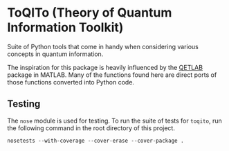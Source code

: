 # ToQITo (Theory of Quantum Information Toolkit)

Suite of Python tools that come in handy when considering various concepts in quantum information.

The inspiration for this package is heavily influenced by the 
[QETLAB](http://www.qetlab.com) package in MATLAB. Many of the functions found 
here are direct ports of those functions converted into Python code.

 
## Testing

The `nose` module is used for testing. To run the suite of tests for `toqito`, run the following command in the 
root directory of this project.

    nosetests --with-coverage --cover-erase --cover-package .


